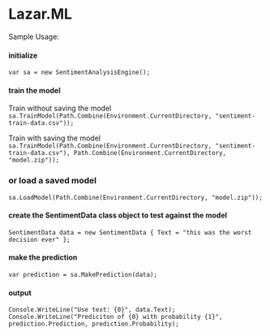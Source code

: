 # Lazar.ML
Sample Usage:

#### initialize
`var sa = new SentimentAnalysisEngine();`

#### train the model
Train without saving the model
`sa.TrainModel(Path.Combine(Environment.CurrentDirectory, "sentiment-train-data.csv"));`

Train with saving the model
`sa.TrainModel(Path.Combine(Environment.CurrentDirectory, "sentiment-train-data.csv"), Path.Combine(Environment.CurrentDirectory, "model.zip"));`

### or load a saved model
`sa.LoadModel(Path.Combine(Environment.CurrentDirectory, "model.zip"));`

#### create the SentimentData class object to test against the model
`SentimentData data = new SentimentData { Text = "this was the worst decision ever" };`

#### make the prediction
`var prediction = sa.MakePrediction(data);`

#### output
`Console.WriteLine("Use text: {0}", data.Text);`<br />
`Console.WriteLine("Prediciton of {0} with probability {1}", prediction.Prediction, prediction.Probability);`
